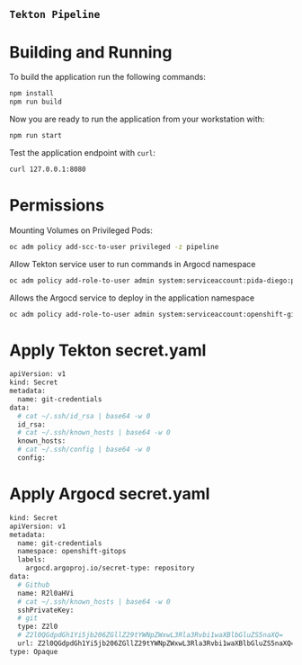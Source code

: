 `Tekton Pipeline`
---------------


# Building and Running

To build the application run the following commands:

```bash
npm install
npm run build
```

Now you are ready to run the application from your workstation with:


```bash
npm run start
```

Test the application endpoint with `curl`:

```bash
curl 127.0.0.1:8080
```

# Permissions

Mounting Volumes on Privileged Pods:

```bash
oc adm policy add-scc-to-user privileged -z pipeline
```

Allow Tekton service user to run commands in Argocd namespace

```bash
oc adm policy add-role-to-user admin system:serviceaccount:pida-diego:pipeline -n openshift-gitops
```

Allows the Argocd service to deploy in the application namespace

```bash
oc adm policy add-role-to-user admin system:serviceaccount:openshift-gitops:openshift-gitops-argocd-application-controller -n pida-diego
```

# Apply Tekton secret.yaml

```bash
apiVersion: v1
kind: Secret
metadata:
  name: git-credentials
data:
  # cat ~/.ssh/id_rsa | base64 -w 0
  id_rsa:
  # cat ~/.ssh/known_hosts | base64 -w 0
  known_hosts: 
  # cat ~/.ssh/config | base64 -w 0
  config:
```

# Apply Argocd secret.yaml
```bash
kind: Secret
apiVersion: v1
metadata:
  name: git-credentials
  namespace: openshift-gitops
  labels:
    argocd.argoproj.io/secret-type: repository
data:
  # Github
  name: R2l0aHVi
  # cat ~/.ssh/known_hosts | base64 -w 0
  sshPrivateKey:
  # git
  type: Z2l0
  # Z2l0QGdpdGh1Yi5jb206ZGllZ29tYWNpZWxwL3Rla3Rvbi1waXBlbGluZS5naXQ=
  url: Z2l0QGdpdGh1Yi5jb206ZGllZ29tYWNpZWxwL3Rla3Rvbi1waXBlbGluZS5naXQ=
type: Opaque
```